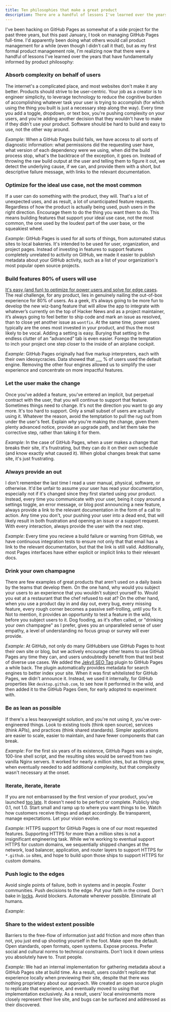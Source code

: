 ```yaml
---
title: Ten philosophies that make a great product
description: There are a handful of lessons I've learned over the years hacking on GitHub Pages that fundamentally inform by product philosophy.
---
```


I've been hacking on GitHub Pages as somewhat of a side project for the past three years, but this past January, I took on managing GitHub Pages full-time. I'd apparently been doing what others would call product management for a while (even though I didn't call it that), but as my first formal product management role, I'm realizing now that there were a handful of lessons I've learned over the years that have fundamentally informed by product philosophy:

### Absorb complexity on behalf of users

The internet's a complicated place, and most websites don't make it any better. Products should strive to be user-centric. Your job as a creator is to engineer simplicity, to leverage technology to reduce the cognitive burden of accomplishing whatever task your user is trying to accomplish (for which using the thing you built is just a necessary step along the way). Every time you add a toggle, dropdown, or text box, you're pushing complexity on your users, and you're adding another decision that they wouldn't have to make if they didn't use your product. Software should be hard to build and easy to use, not the other way around.

*Example*: When a GitHub Pages build fails, we have access to all sorts of diagnostic information: what permissions did the requesting user have, what version of each dependency were we using, when did the build process stop, what's the backtrace of the exception, it goes on. Instead of throwing the raw build output at the user and telling them to figure it out, we detect the underlying cause, if we can, and provide them with a short, but descriptive failure message, with links to the relevant documentation.

### Optimize for the ideal use case, not the most common

If a user can do something with the product, they will. That's a lot of unexpected uses, and as result, a lot of unanticipated feature requests. Regardless of how the product is actually being used, push users in the right direction. Encourage them to do the thing you want them to do. This means building features that support your ideal use case, not the most common, the one used by the loudest part of the user base, or the squeakiest wheel.

*Example*: GitHub Pages is used for all sorts of things, from automated status sites to local bakeries. It's intended to be used for user, organization, and project pages. Instead of investing in features to support features completely unrelated to activity on GitHub, we made it easier to publish metadata about your GitHub activity, such as a list of your organization's most popular open source projects.

### Build features 80% of users will use

[It's easy (and fun) to optimize for power users and solve for edge cases](http://ben.balter.com/2016/03/08/optimizing-for-power-users-and-edge-cases/). The real challenge, for any product, lies in genuinely nailing the out-of-box experience for 80% of users. As a geek, it’s always going to be more fun to develop the new wiz-bang feature that will allow the app to integrate with whatever’s currently on the top of Hacker News and as a project maintainer, it’s always going to feel better to ship code and mark an issue as resolved, than to close yet another issue as `wontfix`. At the same time, power users typically are the ones most invested in your product, and thus the most likely to be vocal. Adding a setting is easy. Burying that setting in the endless clutter of an “advanced” tab is even easier. Forego the temptation to inch your project one step closer to the inside of an airplane cockpit.

*Example*: GitHub Pages originally had five markup interpreters, each with their own ideosycracies. Data showed that ___ % of users used the default engine. Removing the other four engines allowed us to simplify the user experience and concentrate on more impactful features.

### Let the user make the change

Once you've added a feature, you've entered an implicit, but perpetual contract with the user, that you will continue to support that feature. Sometimes things need to change. It's not the direction you want to go any more. It's too hard to support. Only a small subset of users are actually using it. Whatever the reason, avoid the temptation to pull the rug out from under the user's feet. Explain *why* you're making the change, given them plenty advanced notice, provide an upgrade path, and let them take the corrective step, rather than taking it for them.

*Example*: In the case of GitHub Pages, when a user makes a change that breaks their site, it's frustrating, but they can do it on their own schedule (and know exactly what caused it). When global changes break that same site, it's just frustrating.

### Always provide an out

I don't remember the last time I read a user manual, physical, software, or otherwise. It'd be unfair to assume your user has read your documentation, especially not if it's changed since they first started using  your product. Instead, every time you communicate with your user, being it copy around a settings toggle, an error message, or blog post announcing a new feature, always provide a link to the relevant documentation in the form of a call to action. Any time you don't, your pushing your user into a dead end, that will likely result in both frustration and opening an issue or a support request. With every interaction, always provide the user with the next step.

*Example*: Every time you recieve a build failure or warning from GitHub, we have continuous integration tests to ensure not only that that email has a link to the relevant documentation, but that the link is still valid. Additionally, most Pages interfaces have either explicit or implicit links to their relevant docs.

### Drink your own champagne

There are few examples of great products that aren't used on a daily basis by the teams that develop them. On the one hand, why would you subject your users to an experience that you wouldn't subject yourself to. Would you eat at a restaurant that the chef refused to eat at? On the other hand, when you use a product day in and day out, every bug, every missing feature, every rough corner becomes a passive self-trolling, until you fix it. Not to mention, it provides an opportunity to test a feature in the wild, before you subject users to it. Dog fooding, as it's often called, or "drinking your own champagne" as I prefer, gives you an unparalleled sense of user empathy, a level of understanding no focus group or survey will ever provide.

*Example*: At GitHub, not only do many GitHubbers use GitHub Pages to host their own site or blog, but we actively encourage other teams to use GitHub Pages any time they can, and users undoubtedly benefit from that test best of diverse use cases. We added the [Jekyll SEO Tag](https://github.com/jekyll/jekyll-seo-tag) plugin to GitHub Pages a while back. The plugin automatically provides metadata for search engines to better index your site. When it was first whitelisted for GitHub Pages, we didn't announce it. Instead, we used it internally, for GitHub properties like `desktop.github.com`, to see how it performed in the wild, and then added it to the GitHub Pages Gem, for early adopted to experiment with.

### Be as lean as possible

If there's a less heavyweight solution, and you're not using it, you've over-engineered things. Look to existing tools (think open source), services (think APIs), and practices (think shared standards). Simpler applications are easier to scale, easier to maintain, and have fewer components that can break.

*Example*: For the first six years of its existence, GitHub Pages was a single, 100-line shell script, and the resulting sites would be served from two vanilla Nginx servers. It worked for nearly a million sites, but as things grew, when eventually needed to add additional complexity, but that complexity wasn't necessary at the onset.

### Iterate, iterate, iterate

If you are not embarrassed by the first version of your product, you’ve launched [too late](http://www.businessinsider.com/the-iterate-fast-and-release-often-philosophy-of-entrepreneurship-2009-11#ixzz2U7lGAS2A). It doesn't need to be perfect or complete. Publicly ship 0.1, not 1.0. Start small and ramp up to where you want things to be. Watch how customers receive things and adapt accordingly. Be transparent, manage expectations. Let your vision evolve.

*Example*: HTTPS support for GitHub Pages is one of our most requested features. Supporting HTTPS for more than a million sites is not a insignificant engineering task. While we're working to eventual support HTTPS for custom domains, we sequentially shipped changes at the network, load balancer, application, and router layers to support HTTPS for `*.github.io` sites, and hope to build upon those ships to support HTTPS for custom domains.

### Push logic to the edges

Avoid single points of failure, both in systems and in people. Foster communities. Push decisions to the edge. Put your faith in the crowd. Don't bake in <a href="http://en.wikipedia.org/wiki/Lock_(computer_science)">locks</a>. Avoid blockers. Automate wherever possible. Eliminate all humans.

*Example*: 

### Share to the widest extent possible

Barriers to the free-flow of information just add friction and more often than not, you just end up shooting yourself in the foot. Make open the default. Open standards, open formats, open systems. Expose process. Prefer social and cultural norms to technical constraints. Don't lock it down unless you absolutely have to. Trust people.

*Example*: We had an internal implementation for gathering metadata about a GitHub Pages site at build time. As a result, users couldn't replicate that experience locally when previewing their site, despite that there was nothing proprietary about our approach. We created an open source plugin to replicate that experience, and eventually moved to using that implementation exclusively. As a result, users' local environments more closely represent their live site, and bugs can be surfaced and addressed as their discovered.
